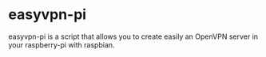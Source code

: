 easyvpn-pi
==========

easyvpn-pi is a script that allows you to create easily an OpenVPN server in your raspberry-pi with raspbian. 
